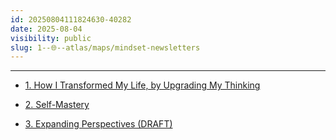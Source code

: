 ```yaml
---
id: 20250804111824630-40282
date: 2025-08-04
visibility: public
slug: 1--🌐--atlas/maps/mindset-newsletters
---
```

---

- [1. How I Transformed My Life, by Upgrading My Thinking](/2--🗓️--Calendar/✉️-Newsletters/1.-How-I-Transformed-My-Life,-by-Upgrading-My-Thinking)
  
- [2. Self-Mastery](/2--🗓️--Calendar/✉️-Newsletters/2.-Self-Mastery)
  
- [3. Expanding Perspectives (DRAFT)](/2--🗓️--Calendar/✉️-Newsletters/3.-Expanding-Perspectives-(DRAFT))